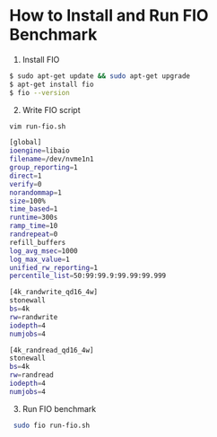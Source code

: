 # How to Install and Run FIO Benchmark

1. Install FIO
```bash
$ sudo apt-get update && sudo apt-get upgrade
$ apt-get install fio
$ fio --version
```

2. Write FIO script


```bash
vim run-fio.sh

[global]
ioengine=libaio
filename=/dev/nvme1n1
group_reporting=1
direct=1
verify=0
norandommap=1
size=100%
time_based=1
runtime=300s
ramp_time=10
randrepeat=0
refill_buffers
log_avg_msec=1000
log_max_value=1
unified_rw_reporting=1
percentile_list=50:99:99.9:99.99:99.999

[4k_randwrite_qd16_4w]
stonewall
bs=4k
rw=randwrite
iodepth=4
numjobs=4

[4k_randread_qd16_4w]
stonewall
bs=4k
rw=randread
iodepth=4
numjobs=4
```

3. Run FIO benchmark
```bash
 sudo fio run-fio.sh
```
